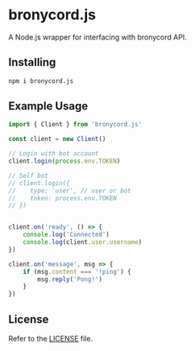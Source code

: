 bronycord.js
====
A Node.js wrapper for interfacing with bronycord API.


## Installing
```bash
npm i bronycord.js
```

## Example Usage
```typescript
import { Client } from 'bronycord.js'

const client = new Client()

// Login with bot account
client.login(process.env.TOKEN)

// Self bot
// client.login({
//    type: 'user', // user or bot
//    token: process.env.TOKEN
// })


client.on('ready', () => {
    console.log('Connected')
    console.log(client.user.username)
})

client.on('message', msg => {
    if (msg.content === '!ping') {
        msg.reply('Pong!')
    }
})
```

## License
Refer to the [LICENSE](LICENSE) file.